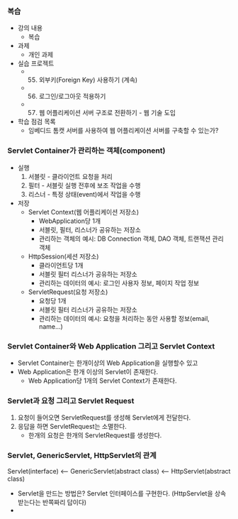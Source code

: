 ### 복습
- 강의 내용
  - 복습
- 과제
  - 개인 과제
- 실습 프로젝트
  - 55. 외부키(Foreign Key) 사용하기 (계속)
  - 56. 로그인/로그아웃 적용하기
  - 57. 웹 어플리케이션 서버 구조로 전환하기 - 웹 기술 도입
- 학습 점검 목록
  - 임베디드 톰캣 서버를 사용하여 웹 어플리케이션 서버를 구축할 수 있는가?


### Servlet Container가 관리하는 객체(component)
- 실행
  1. 서블릿 - 클라이언트 요청을 처리
  2. 필터 - 서블릿 실행 전후에 보조 작업을 수행
  3. 리스너 - 특정 상태(event)에서 작업을 수행
- 저장
   - Servlet Context(웹 어플리케이션 저장소)
     - WebApplication당 1개
     - 서블릿, 필터, 리스너가 공유하는 저장소
     - 관리하는 객체의 예시: DB Connection 객체, DAO 객체, 트랜잭션 관리 객체
   - HttpSession(세션 저장소)
     - 클라이언트당 1개
     - 서블릿 필터 리스너가 공유하는 저장소
     - 관리하는 데이터의 예시: 로그인 사용자 정보, 페이지 작업 정보
   - ServletRequest(요청 저장소)
     - 요청당 1개
     - 서블릿 필터 리스너가 공유하는 저장소
     - 관리하는 데이터의 예시: 요청을 처리하는 동안 사용할 정보(email, name...)

### Servlet Container와 Web Application 그리고 Servlet Context
- Servlet Container는 한개이상의 Web Application을 실행할수 있고
- Web Application은 한개 이상의 Servlet이 존재한다.
  - Web Application당 1개의 Servlet Context가 존재한다.

### Servlet과 요청 그리고 Servlet Request
1. 요청이 들어오면 ServletRequest를 생성해 Servlet에게 전달한다.
2. 응답을 하면 ServletRequest는 소멸한다.
   - 한개의 요청은 한개의 ServletRequest를 생성한다.

### Servlet, GenericServlet, HttpServlet의 관계
Servlet(interface) <-- GenericServlet(abstract class) <-- HttpServlet(abstract class)
- Servlet을 만드는 방법은? Servlet 인터페이스를 구현한다. (HttpServlet을 상속받는다는 반쪽짜리 답이다)
- 
